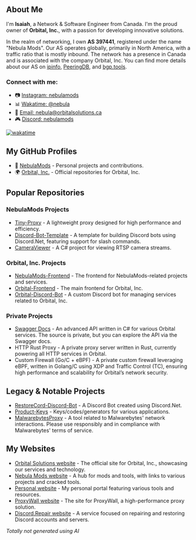 ## About Me

I'm **Isaiah**, a Network & Software Engineer from Canada. I'm the proud owner of **Orbital, Inc.**, with a passion for developing innovative solutions.

In the realm of networking, I own **AS 397441**, registered under the name "Nebula Mods". Our AS operates globally, primarily in North America, with a traffic ratio that is mostly inbound. The network has a presence in Canada and is associated with the company Orbital, Inc. You can find more details about our AS on [ipinfo](https://asn.ipinfo.app/AS397441), [PeeringDB](https://www.peeringdb.com/net/30680), and [bgp.tools](https://bgp.tools/as/397441#asinfo).

### Connect with me:
- 📷 [Instagram: nebulamods](https://www.instagram.com/nebulamods)
- 📊 [Wakatime: @nebula](https://wakatime.com/@nebula)
- 📧 [Email: nebula@orbitalsolutions.ca](mailto://nebula@orbitalsolutions.ca)
- 🎮 [Discord: nebulamods](https://discord.com/user/nebulamods)

[![wakatime](https://wakatime.com/badge/user/a52b878a-4250-4b8a-a900-f388c38dbc82.svg)](https://wakatime.com/@a52b878a-4250-4b8a-a900-f388c38dbc82)

## My GitHub Profiles
- 🌌 [NebulaMods](https://github.com/NebulaMods) - Personal projects and contributions.
- 🌍 [Orbital, Inc.](https://github.com/Orbital-Inc) - Official repositories for Orbital, Inc.

## Popular Repositories
### NebulaMods Projects
- [Tiny-Proxy](https://github.com/NebulaMods/Tiny-Proxy) - A lightweight proxy designed for high performance and efficiency.
- [Discord-Bot-Template](https://github.com/NebulaMods/Discord-Bot-Template) - A template for building Discord bots using Discord.Net, featuring support for slash commands.
- [CameraViewer](https://github.com/NebulaMods/CameraViewer) - A C# project for viewing RTSP camera streams.

### Orbital, Inc. Projects
- [NebulaMods-Frontend](https://github.com/Orbital-Inc/NebulaMods-Frontend) - The frontend for NebulaMods-related projects and services.
- [Orbital-Frontend](https://github.com/Orbital-Inc/Orbital-Frontend) - The main frontend for Orbital, Inc.
- [Orbital-Discord-Bot](https://github.com/Orbital-Inc/Orbital-Discord-Bot) - A custom Discord bot for managing services related to Orbital, Inc.

### Private Projects
- [Swagger Docs](https://api.orbitalsolutions.ca) - An advanced API written in C# for various Orbital services. The source is private, but you can explore the API via the Swagger docs.
- HTTP Rust Proxy - A private proxy server written in Rust, currently powering all HTTP services in Orbital.
- Custom Firewall (Go/C + eBPF) - A private custom firewall leveraging eBPF, written in Golang/C using XDP and Traffic Control (TC), ensuring high performance and scalability for Orbital’s network security.

## Legacy & Notable Projects
- [RestoreCord-Discord-Bot](https://github.com/NebulaMods/RestoreCord-Discord-Bot) - A Discord Bot created using Discord.Net.
- [Product-Keys](https://github.com/NebulaMods/Product-Keys) - Keys/codes/generators for various applications.
- [MalwarebytesProxy](https://github.com/NebulaMods/MalwarebytesProxy) - A tool related to Malwarebytes' network interactions. Please use responsibly and in compliance with Malwarebytes' terms of service.

## My Websites
- [Orbital Solutions website](https://orbitalsolutions.ca) - The official site for Orbital, Inc., showcasing our services and technology.
- [Nebula Mods website](https://nebulamods.ca) - A hub for mods and tools, with links to various projects and cracked tools.
- [Personal website](https://kennedyportal.org) - My personal portal featuring various tools and resources.
- [ProxyWall website](https://proxywall.net) - The site for ProxyWall, a high-performance proxy solution.
- [Discord.Repair website](https://discord.repair) - A service focused on repairing and restoring Discord accounts and servers.

_Totally not generated using AI_ 
